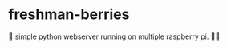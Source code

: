 # freshman-berries
:strawberry: simple python webserver running on multiple raspberry pi. :grapes::cherries:
